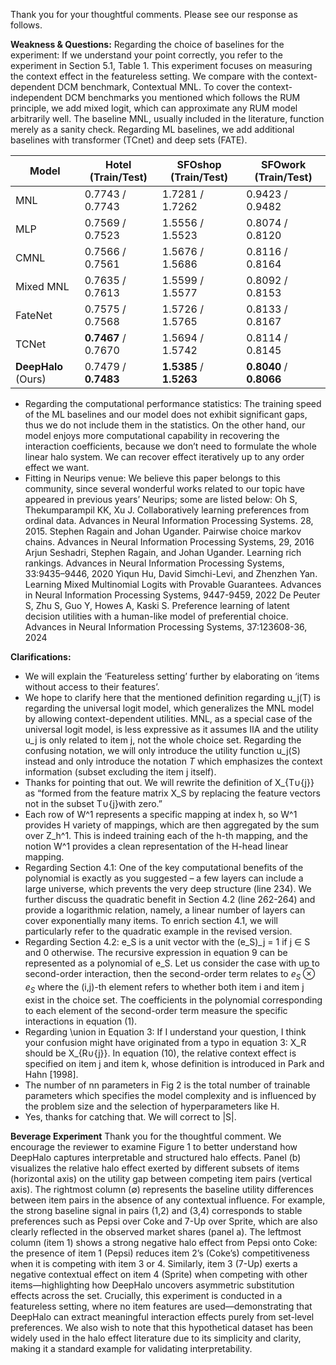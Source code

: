Thank you for your thoughtful comments. Please see our response as follows.

**Weakness & Questions:**
Regarding the choice of baselines for the experiment: If we understand your point correctly, you refer to the experiment in Section 5.1, Table 1. This experiment focuses on measuring the context effect in the featureless setting. We compare with the context-dependent DCM benchmark, Contextual MNL. To cover the context-independent DCM benchmarks you mentioned which follows the RUM principle, we add mixed logit, which can approximate any RUM model arbitrarily well. The baseline MNL, usually included in the literature, function merely as a sanity check. Regarding ML baselines, we add additional baselines with transformer (TCnet) and deep sets (FATE). 

| Model         | Hotel (Train/Test) | SFOshop (Train/Test) | SFOwork (Train/Test) |
|---------------|--------------------|------------------------|-----------------------|
| MNL           | 0.7743 / 0.7743    | 1.7281 / 1.7262        | 0.9423 / 0.9482       |
| MLP           | 0.7569 / 0.7523    | 1.5556 / 1.5523        | 0.8074 / 0.8120       |
| CMNL          | 0.7566 / 0.7561    | 1.5676 / 1.5686        | 0.8116 / 0.8164       |
| Mixed MNL     | 0.7635 / 0.7613    | 1.5599 / 1.5577        | 0.8092 / 0.8153       |
| FateNet       | 0.7575 / 0.7568    | 1.5726 / 1.5765        | 0.8133 / 0.8167       |
| TCNet         | **0.7467** / 0.7670| 1.5694 / 1.5742        | 0.8114 / 0.8145       |
| **DeepHalo** (Ours) | 0.7479 / **0.7483** | **1.5385** / **1.5263** | **0.8040** / **0.8066** |


- Regarding the computational performance statistics: The training speed of the ML baselines and our model does not exhibit significant gaps, thus we do not include them in the statistics. On the other hand, our model enjoys more computational capability in recovering the interaction coefficients, because we don’t need to formulate the whole linear halo system. We can recover effect iteratively up to any order effect we want.
- Fitting in Neurips venue: We believe this paper belongs to this community, since several wonderful works related to our topic have appeared in previous years’ Neurips; some are listed below:
Oh S, Thekumparampil KK, Xu J. Collaboratively learning preferences from ordinal data. Advances in Neural Information Processing Systems. 28, 2015.
Stephen Ragain and Johan Ugander. Pairwise choice markov chains. Advances in Neural Information Processing Systems, 29, 2016
Arjun Seshadri, Stephen Ragain, and Johan Ugander. Learning rich rankings. Advances in Neural Information Processing Systems, 33:9435–9446, 2020
Yiqun Hu, David Simchi-Levi, and Zhenzhen Yan. Learning Mixed Multinomial Logits with Provable Guarantees. Advances in Neural Information Processing Systems, 9447-9459, 2022
De Peuter S, Zhu S, Guo Y, Howes A, Kaski S. Preference learning of latent decision utilities with a human-like model of preferential choice. Advances in Neural Information Processing Systems, 37:123608-36, 2024


**Clarifications:**
- We will explain the ‘Featureless setting’ further by elaborating on ‘items without access to their features’.
- We hope to clarify here that the mentioned definition regarding u_j(T) is regarding the universal logit model, which generalizes the MNL model by allowing context-dependent utilities. MNL, as a special case of the universal logit model, is less expressive as it assumes IIA and the utility u_j is only related to item j, not the whole choice set. Regarding the confusing notation, we will only introduce the utility function u_j(S) instead and only introduce the notation $T$ which emphasizes the context information (subset excluding the item j itself).
- Thanks for pointing that out. We will rewrite the definition of X_{T∪{j}} as “formed from the feature matrix X_S by replacing the feature vectors not in the subset T∪{j}with zero.”
- Each row of W^1 represents a specific mapping at index h, so W^1 provides H variety of mappings, which are then aggregated by the sum over Z_h^1. This is indeed training each of the h-th mapping, and the notion W^1 provides a clean representation of the H-head linear mapping. 
- Regarding Section 4.1: One of the key computational benefits of the polynomial is exactly as you suggested – a few layers can include a large universe, which prevents the very deep structure (line 234). We further discuss the quadratic benefit in Section 4.2 (line 262-264) and provide a logarithmic relation, namely, a linear number of layers can cover exponentially many items. To enrich section 4.1, we will particularly refer to the quadratic example in the revised version.
- Regarding Section 4.2: e_S is a unit vector with the (e_S)_j = 1 if j ∈ S and 0 otherwise. The recursive expression in equation 9 can be represented as a polynomial of e_S. Let us consider the case with up to second-order interaction, then the second-order term relates to $e_S \otimes e_S$ where the (i,j)-th element refers to whether both item i and item j exist in the choice set. The coefficients in the polynomial corresponding to each element of the second-order term measure the specific interactions in equation (1).
- Regarding \union in Equation 3: If I understand your question, I think your confusion might have originated from a typo in equation 3: X_R should be X_{R∪{j}}. In equation (10), the relative context effect is specified on item j and item k, whose definition is introduced in Park and Hahn [1998].
- The number of nn parameters in Fig 2 is the total number of trainable parameters which specifies the model complexity and is influenced by the problem size and the selection of hyperparameters like H.
- Yes, thanks for catching that. We will correct to |S|.


**Beverage Experiment**
Thank you for the thoughtful comment. We encourage the reviewer to examine Figure 1 to better understand how DeepHalo captures interpretable and structured halo effects.
Panel (b) visualizes the relative halo effect exerted by different subsets of items (horizontal axis) on the utility gap between competing item pairs (vertical axis). The rightmost column (∅) represents the baseline utility differences between item pairs in the absence of any contextual influence. For example, the strong baseline signal in pairs (1,2) and (3,4) corresponds to stable preferences such as Pepsi over Coke and 7-Up over Sprite, which are also clearly reflected in the observed market shares (panel a).
The leftmost column (item 1) shows a strong negative halo effect from Pepsi onto Coke: the presence of item 1 (Pepsi) reduces item 2’s (Coke’s) competitiveness when it is competing with item 3 or 4. Similarly, item 3 (7-Up) exerts a negative contextual effect on item 4 (Sprite) when competing with other items—highlighting how DeepHalo uncovers asymmetric substitution effects across the set.
Crucially, this experiment is conducted in a featureless setting, where no item features are used—demonstrating that DeepHalo can extract meaningful interaction effects purely from set-level preferences. We also wish to note that this hypothetical dataset has been widely used in the halo effect literature due to its simplicity and clarity, making it a standard example for validating interpretability.

